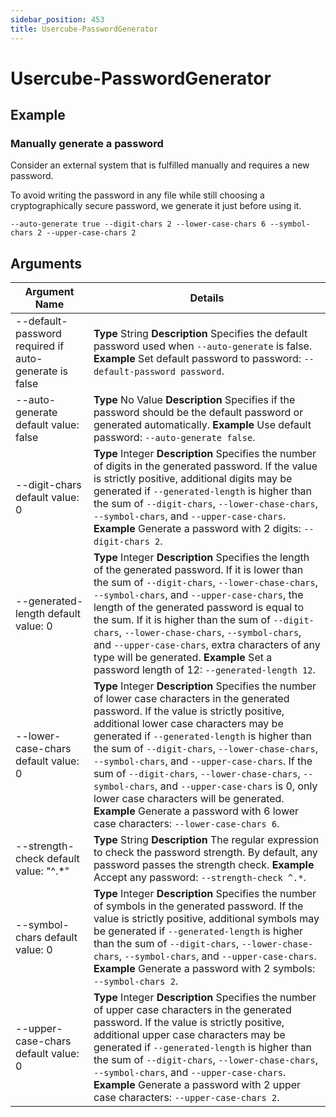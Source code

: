 ```yaml
---
sidebar_position: 453
title: Usercube-PasswordGenerator
---
```


# Usercube-PasswordGenerator

## Example

### Manually generate a password

Consider an external system that is fulfilled manually and requires a new password.

To avoid writing the password in any file while still choosing a cryptographically secure password, we generate it just before using it.

`--auto-generate true --digit-chars 2 --lower-case-chars 6 --symbol-chars 2 --upper-case-chars 2`

## Arguments

| Argument Name | Details |
| --- | --- |
| --default-password required if auto-generate is false | **Type**  String  **Description** Specifies the default password used when `--auto-generate` is false.  **Example** Set default password to password: `--default-password password`. |
| --auto-generate default value: false | **Type**  No Value  **Description** Specifies if the password should be the default password or generated automatically.  **Example** Use default password: `--auto-generate false`. |
| --digit-chars default value: 0 | **Type**  Integer  **Description** Specifies the number of digits in the generated password. If the value is strictly positive, additional digits may be generated if `--generated-length` is higher than the sum of `--digit-chars`, `--lower-chase-chars`, `--symbol-chars`, and `--upper-case-chars`.  **Example** Generate a password with 2 digits: `--digit-chars 2`. |
| --generated-length default value: 0 | **Type**  Integer  **Description** Specifies the length of the generated password. If it is lower than the sum of `--digit-chars`, `--lower-chase-chars`, `--symbol-chars`, and `--upper-case-chars`, the length of the generated password is equal to the sum. If it is higher than the sum of `--digit-chars`, `--lower-chase-chars`, `--symbol-chars`, and `--upper-case-chars`, extra characters of any type will be generated.  **Example** Set a password length of 12: `--generated-length 12`. |
| --lower-case-chars default value: 0 | **Type**  Integer  **Description** Specifies the number of lower case characters in the generated password. If the value is strictly positive, additional lower case characters may be generated if `--generated-length` is higher than the sum of `--digit-chars`, `--lower-chase-chars`, `--symbol-chars`, and `--upper-case-chars`. If the sum of `--digit-chars`, `--lower-chase-chars`, `--symbol-chars`, and `--upper-case-chars` is 0, only lower case characters will be generated.  **Example** Generate a password with 6 lower case characters: `--lower-case-chars 6`. |
| --strength-check default value: "^.\*" | **Type**  String  **Description** The regular expression to check the password strength. By default, any password passes the strength check.  **Example** Accept any password: `--strength-check ^.*`. |
| --symbol-chars default value: 0 | **Type**  Integer  **Description** Specifies the number of symbols in the generated password. If the value is strictly positive, additional symbols may be generated if `--generated-length` is higher than the sum of `--digit-chars`, `--lower-chase-chars`, `--symbol-chars`, and `--upper-case-chars`.  **Example** Generate a password with 2 symbols: `--symbol-chars 2`. |
| --upper-case-chars default value: 0 | **Type**  Integer  **Description** Specifies the number of upper case characters in the generated password. If the value is strictly positive, additional upper case characters may be generated if `--generated-length` is higher than the sum of `--digit-chars`, `--lower-chase-chars`, `--symbol-chars`, and `--upper-case-chars`.  **Example** Generate a password with 2 upper case characters: `--upper-case-chars 2`. |